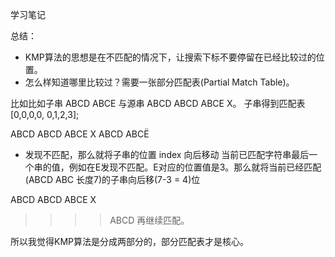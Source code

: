 学习笔记

总结：
* KMP算法的思想是在不匹配的情况下，让搜索下标不要停留在已经比较过的位置。
* 怎么样知道哪里比较过？需要一张部分匹配表(Partial Match Table)。


比如比如子串 ABCD ABCE 与源串 ABCD ABCD ABCE X。
子串得到匹配表 [0,0,0,0, 0,1,2,3];

ABCD ABCD ABCE X
ABCD ABCЁ
* 发现不匹配，那么就将子串的位置 index 向后移动 当前已匹配字符串最后一个串的值，例如在E发现不匹配。E对应的位置值是3。那么就将当前已经匹配(ABCD ABC 长度7)的子串向后移(7-3 = 4)位

ABCD ABCD ABCE X
>>>> ABCD
再继续匹配。

所以我觉得KMP算法是分成两部分的，部分匹配表才是核心。